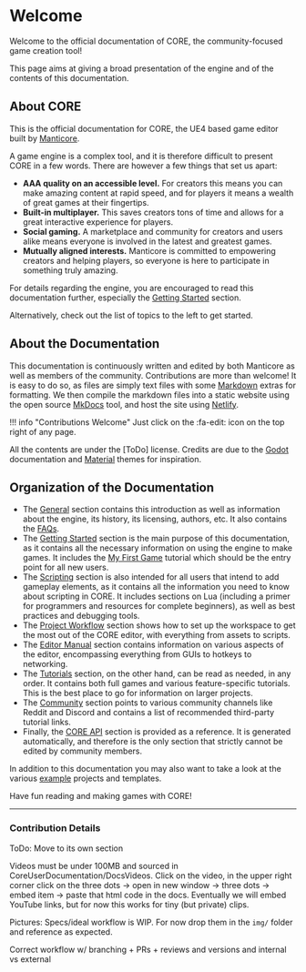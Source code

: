 # Welcome

Welcome to the official documentation of CORE, the community-focused game creation tool!

This page aims at giving a broad presentation of the engine and of the contents of this
documentation.

## About CORE

This is the official documentation for CORE, the UE4 based game editor built by [Manticore].

A game engine is a complex tool, and it is therefore difficult to present CORE in a few words. There
are however a few things that set us apart:

- **AAA quality on an accessible level.**  For creators this means you can make amazing content at
  rapid speed, and for players it means a wealth of great games at their fingertips.
- **Built-in multiplayer.** This saves creators tons of time and allows for a great interactive
  experience for players.
- **Social gaming.** A marketplace and community for creators and users alike means everyone is
  involved in the latest and greatest games.
- **Mutually aligned interests.** Manticore is committed to empowering creators and helping players,
  so everyone is here to participate in something truly amazing.

For details regarding the engine, you are encouraged to read this documentation further, especially
the [Getting Started] section.

Alternatively, check out the list of topics to the left to get started.

## About the Documentation

This documentation is continuously written and edited by both Manticore as well as members of the
community. Contributions are more than welcome! It is easy to do so, as files are simply text files
with some [Markdown] extras for formatting. We then compile the markdown files into a static website
using the open source [MkDocs] tool, and host the site using [Netlify].

!!! info "Contributions Welcome"
    Just click on the :fa-edit: icon on the top right of any page.

All the contents are under the [ToDo] license. Credits are due to the [Godot] documentation and
[Material] themes for inspiration.

## Organization of the Documentation

- The [General] section contains this introduction as well as information about the engine, its
  history, its licensing, authors, etc. It also contains the [FAQs].
- The [Getting Started] section is the main purpose of this documentation, as it contains all the
  necessary information on using the engine to make games. It includes the [My First Game] tutorial
  which should be the entry point for all new users.
- The [Scripting] section is also intended for all users that intend to add gameplay elements, as it
  contains all the information you need to know about scripting in CORE. It includes sections on Lua
  (including a primer for programmers and resources for complete beginners), as well as best
  practices and debugging tools.
- The [Project Workflow] section shows how to set up the workspace to get the most out of the CORE
  editor, with everything from assets to scripts.
- The [Editor Manual] section contains information on various aspects of the editor, encompassing
  everything from GUIs to hotkeys to networking.
- The [Tutorials] section, on the other hand, can be read as needed, in any order. It contains both
  full games and various feature-specific tutorials. This is the best place to go for information on
  larger projects.
- The [Community] section points to various community channels like Reddit and Discord and contains
  a list of recommended third-party tutorial links.
- Finally, the [CORE API] section is provided as a reference. It is generated automatically,
  and therefore is the only section that strictly cannot be edited by community members.

In addition to this documentation you may also want to take a look at the various [example]
projects and templates.

Have fun reading and making games with CORE!

[Manticore]: http://www.manticoregames.com/

[Getting Started]: /getting_started/step_by_step
[Markdown]:https://daringfireball.net/projects/markdown/syntax
[MkDocs]: https://www.mkdocs.org/
[ReadTheDocs]: https://readthedocs.org/
[Netlify]: https://www.netlify.com
[Godot]: https://godot.readthedocs.io/en/3.0/
[Material]: https://squidfunk.github.io/mkdocs-material

[General]: /general/about
[FAQs]: /general/faqs
[My First Game]: /getting_started/my_first_game
[Scripting]: /scripting/lua/introduction
[Project Workflow]: /project_workflow/project_setup
[Editor Manual]: /editor/overview
[Tutorials]: /tutorials/full_games/fps/ffa-fps
[Community]: /community/links
[example]: /examples/links
[CORE API]: /core_api/coming_soon

---

### Contribution Details

ToDo: Move to its own section

Videos must be under 100MB and sourced in
CoreUserDocumentation/DocsVideos. Click on the video, in the upper right corner
click on the three dots -> open in new window -> three dots -> embed item ->
paste that html code in the docs. Eventually we will embed YouTube links, but
for now this works for tiny (but private) clips.

Pictures: Specs/ideal workflow is WIP. For now drop them in the `img/` folder
and reference as expected.

Correct workflow w/ branching + PRs + reviews and versions and internal vs external